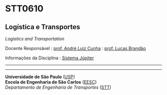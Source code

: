 # STT0610

## Logística e Transportes

*Logistics and Transportation*

Docente Responsável
: [prof. André Luiz Cunha](https://scholar.google.com/citations?hl=pt-BR&user=HI0CQJMAAAAJ&view_op=list_works&authuser=1&sortby=pubdate)
: [prof. Lucas Brandão](http://lattes.cnpq.br/3026929259853023)



Informações da Disciplina
: [Sistema Júpiter](https://uspdigital.usp.br/jupiterweb/jupDisciplina?sgldis=STT0610&verdis=2)

---




---
**Universidade de São Paulo** ([USP](https://www5.usp.br/))   
**Escola de Engenharia de São Carlos** ([EESC](https://eesc.usp.br/))   
*Departamento de Engenharia de Transportes* ([STT](https://eesc.usp.br/ppgs/stt/))   
